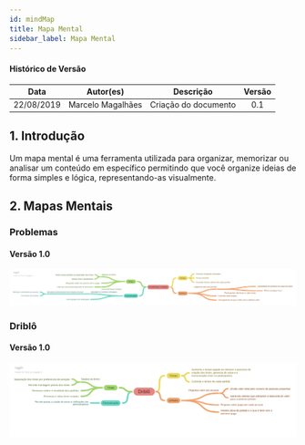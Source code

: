 ```yaml
---
id: mindMap
title: Mapa Mental
sidebar_label: Mapa Mental
---
```


#### Histórico de Versão

| Data | Autor(es) | Descrição | Versão |
|:-----:|:-------:|:-------:|:-------:|
|22/08/2019| Marcelo Magalhães | Criação do documento |0.1|

## 1. Introdução

Um mapa mental é uma ferramenta utilizada para organizar, memorizar ou analisar um conteúdo em específico permitindo que você organize ideias de forma simples e lógica, representando-as visualmente.

## 2. Mapas Mentais

### Problemas

#### Versão 1.0

[![Problemas](assets/mapa-mental-problemas-pelada.png)](assets/mapa-mental-problemas-pelada.png)

### Driblô

#### Versão 1.0

[![Driblô](assets/mapa-mental-driblo.png)](assets/mapa-mental-driblo.png)
